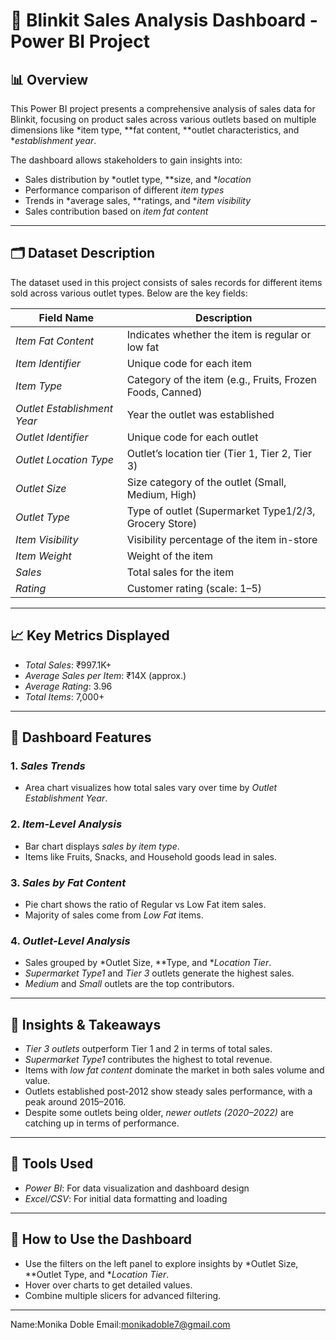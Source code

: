 # 🛒 Blinkit Sales Analysis Dashboard - Power BI Project

## 📊 Overview

This Power BI project presents a comprehensive analysis of sales data for Blinkit, focusing on product sales across various outlets based on multiple dimensions like *item type, **fat content, **outlet characteristics, and **establishment year*.

The dashboard allows stakeholders to gain insights into:

* Sales distribution by *outlet type, **size, and **location*
* Performance comparison of different *item types*
* Trends in *average sales, **ratings, and **item visibility*
* Sales contribution based on *item fat content*

---

## 🗂 Dataset Description

The dataset used in this project consists of sales records for different items sold across various outlet types. Below are the key fields:

| Field Name                    | Description                                               |
| ----------------------------- | --------------------------------------------------------- |
| *Item Fat Content*          | Indicates whether the item is regular or low fat          |
| *Item Identifier*           | Unique code for each item                                 |
| *Item Type*                 | Category of the item (e.g., Fruits, Frozen Foods, Canned) |
| *Outlet Establishment Year* | Year the outlet was established                           |
| *Outlet Identifier*         | Unique code for each outlet                               |
| *Outlet Location Type*      | Outlet’s location tier (Tier 1, Tier 2, Tier 3)           |
| *Outlet Size*               | Size category of the outlet (Small, Medium, High)         |
| *Outlet Type*               | Type of outlet (Supermarket Type1/2/3, Grocery Store)     |
| *Item Visibility*           | Visibility percentage of the item in-store                |
| *Item Weight*               | Weight of the item                                        |
| *Sales*                     | Total sales for the item                                  |
| *Rating*                    | Customer rating (scale: 1–5)                              |

---

## 📈 Key Metrics Displayed

* *Total Sales*: ₹997.1K+
* *Average Sales per Item*: ₹14X (approx.)
* *Average Rating*: 3.96
* *Total Items*: 7,000+

---

## 📌 Dashboard Features

### 1. *Sales Trends*

* Area chart visualizes how total sales vary over time by *Outlet Establishment Year*.

### 2. *Item-Level Analysis*

* Bar chart displays *sales by item type*.
* Items like Fruits, Snacks, and Household goods lead in sales.

### 3. *Sales by Fat Content*

* Pie chart shows the ratio of Regular vs Low Fat item sales.
* Majority of sales come from *Low Fat* items.

### 4. *Outlet-Level Analysis*

* Sales grouped by *Outlet Size, **Type, and **Location Tier*.
* *Supermarket Type1* and *Tier 3* outlets generate the highest sales.
* *Medium* and *Small* outlets are the top contributors.

---

## 🎯 Insights & Takeaways

* *Tier 3 outlets* outperform Tier 1 and 2 in terms of total sales.
* *Supermarket Type1* contributes the highest to total revenue.
* Items with *low fat content* dominate the market in both sales volume and value.
* Outlets established post-2012 show steady sales performance, with a peak around 2015–2016.
* Despite some outlets being older, *newer outlets (2020–2022)* are catching up in terms of performance.

---

## 🧰 Tools Used

* *Power BI*: For data visualization and dashboard design
* *Excel/CSV*: For initial data formatting and loading

---

## 📌 How to Use the Dashboard

* Use the filters on the left panel to explore insights by *Outlet Size, **Outlet Type, and **Location Tier*.
* Hover over charts to get detailed values.
* Combine multiple slicers for advanced filtering.

---

Name:Monika Doble
Email:monikadoble7@gmail.com
